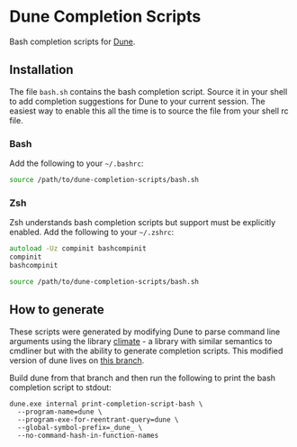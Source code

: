 # Dune Completion Scripts

Bash completion scripts for [Dune](https://github.com/ocaml/dune).

## Installation

The file `bash.sh` contains the bash completion script. Source it in your shell
to add completion suggestions for Dune to your current session. The easiest way
to enable this all the time is to source the file from your shell rc file.

### Bash

Add the following to your `~/.bashrc`:

```bash
source /path/to/dune-completion-scripts/bash.sh
```

### Zsh

Zsh understands bash completion scripts but support must be explicitly enabled.
Add the following to your `~/.zshrc`:

```zsh
autoload -Uz compinit bashcompinit
compinit
bashcompinit

source /path/to/dune-completion-scripts/bash.sh
```

## How to generate

These scripts were generated by modifying Dune to parse command line arguments
using the library [climate](https://github.com/gridbugs/climate) - a library
with similar semantics to cmdliner but with the ability to generate completion
scripts. This modified version of dune lives on [this
branch](https://github.com/gridbugs/dune/tree/climate).

Build dune from that branch and then run the following to print the bash
completion script to stdout:
```
dune.exe internal print-completion-script-bash \
  --program-name=dune \
  --program-exe-for-reentrant-query=dune \
  --global-symbol-prefix=_dune_ \
  --no-command-hash-in-function-names
```
